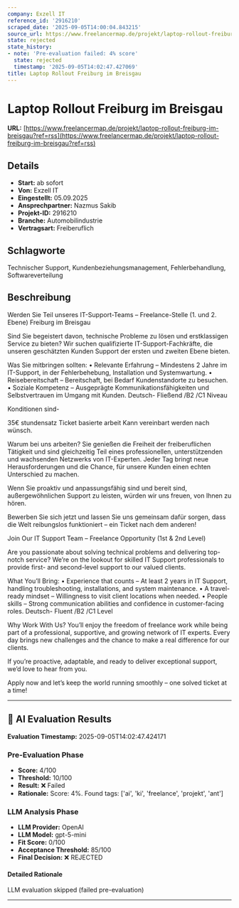 ```yaml
---
company: Exzell IT
reference_id: '2916210'
scraped_date: '2025-09-05T14:00:04.843215'
source_url: https://www.freelancermap.de/projekt/laptop-rollout-freiburg-im-breisgau?ref=rss
state: rejected
state_history:
- note: 'Pre-evaluation failed: 4% score'
  state: rejected
  timestamp: '2025-09-05T14:02:47.427069'
title: Laptop Rollout Freiburg im Breisgau
---
```



# Laptop Rollout Freiburg im Breisgau
**URL:** [https://www.freelancermap.de/projekt/laptop-rollout-freiburg-im-breisgau?ref=rss](https://www.freelancermap.de/projekt/laptop-rollout-freiburg-im-breisgau?ref=rss)
## Details
- **Start:** ab sofort
- **Von:** Exzell IT
- **Eingestellt:** 05.09.2025
- **Ansprechpartner:** Nazmus Sakib
- **Projekt-ID:** 2916210
- **Branche:** Automobilindustrie
- **Vertragsart:** Freiberuflich

## Schlagworte
Technischer Support, Kundenbeziehungsmanagement, Fehlerbehandlung, Softwareverteilung

## Beschreibung
Werden Sie Teil unseres IT-Support-Teams – Freelance-Stelle (1. und 2. Ebene) Freiburg im Breisgau

Sind Sie begeistert davon, technische Probleme zu lösen und erstklassigen Service zu bieten?
Wir suchen qualifizierte IT-Support-Fachkräfte, die unseren geschätzten Kunden Support der ersten und zweiten Ebene bieten.

Was Sie mitbringen sollten:
• Relevante Erfahrung – Mindestens 2 Jahre im IT-Support, in der Fehlerbehebung, Installation und Systemwartung.
• Reisebereitschaft – Bereitschaft, bei Bedarf Kundenstandorte zu besuchen.
• Soziale Kompetenz – Ausgeprägte Kommunikationsfähigkeiten und Selbstvertrauen im Umgang mit Kunden.
Deutsch- Fließend /B2 /C1 Niveau

Konditionen sind-

35€ stundensatz
Ticket basierte arbeit
Kann vereinbart werden nach wünsch.

Warum bei uns arbeiten?
Sie genießen die Freiheit der freiberuflichen Tätigkeit und sind gleichzeitig Teil eines professionellen, unterstützenden und wachsenden Netzwerks von IT-Experten. Jeder Tag bringt neue Herausforderungen und die Chance, für unsere Kunden einen echten Unterschied zu machen.

Wenn Sie proaktiv und anpassungsfähig sind und bereit sind, außergewöhnlichen Support zu leisten, würden wir uns freuen, von Ihnen zu hören.

Bewerben Sie sich jetzt und lassen Sie uns gemeinsam dafür sorgen, dass die Welt reibungslos funktioniert – ein Ticket nach dem anderen!

Join Our IT Support Team – Freelance Opportunity (1st & 2nd Level)

Are you passionate about solving technical problems and delivering top-notch service?
We’re on the lookout for skilled IT Support professionals to provide first- and second-level support to our valued clients.

What You’ll Bring:
• Experience that counts – At least 2 years in IT Support, handling troubleshooting, installations, and system maintenance.
• A travel-ready mindset – Willingness to visit client locations when needed.
• People skills – Strong communication abilities and confidence in customer-facing roles.
Deutsch- Fluent /B2 /C1 Level

Why Work With Us?
You’ll enjoy the freedom of freelance work while being part of a professional, supportive, and growing network of IT experts. Every day brings new challenges and the chance to make a real difference for our clients.

If you’re proactive, adaptable, and ready to deliver exceptional support, we’d love to hear from you.

Apply now and let’s keep the world running smoothly – one solved ticket at a time!

---

## 🤖 AI Evaluation Results

**Evaluation Timestamp:** 2025-09-05T14:02:47.424171

### Pre-Evaluation Phase
- **Score:** 4/100
- **Threshold:** 10/100
- **Result:** ❌ Failed
- **Rationale:** Score: 4%. Found tags: ['ai', 'ki', 'freelance', 'projekt', 'ant']

### LLM Analysis Phase
- **LLM Provider:** OpenAI
- **LLM Model:** gpt-5-mini
- **Fit Score:** 0/100
- **Acceptance Threshold:** 85/100
- **Final Decision:** ❌ REJECTED

#### Detailed Rationale
LLM evaluation skipped (failed pre-evaluation)

---
